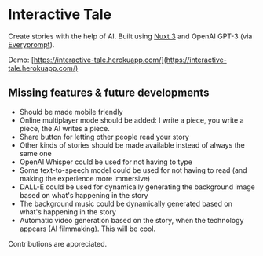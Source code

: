 # Interactive Tale

Create stories with the help of AI. Built using [Nuxt 3](https://v3.nuxtjs.org/) and OpenAI GPT-3 (via [Everyprompt](https://www.everyprompt.com/)).

Demo: [https://interactive-tale.herokuapp.com/](https://interactive-tale.herokuapp.com/)

## Missing features & future developments

- Should be made mobile friendly
- Online multiplayer mode should be added: I write a piece, you write a piece, the AI writes a piece.
- Share button for letting other people read your story
- Other kinds of stories should be made available instead of always the same one
- OpenAI Whisper could be used for not having to type
- Some text-to-speech model could be used for not having to read (and making the experience more immersive)
- DALL-E could be used for dynamically generating the background image based on what's happening in the story
- The background music could be dynamically generated based on what's happening in the story
- Automatic video generation based on the story, when the technology appears (AI filmmaking). This will be cool.

Contributions are appreciated.
